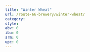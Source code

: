```yaml
---
title: "Winter Wheat"
url: /route-66-brewery/winter-wheat/
category: 
style: 
abv: 0
ibu: 0
srm: 0
upc: 0
---
```


